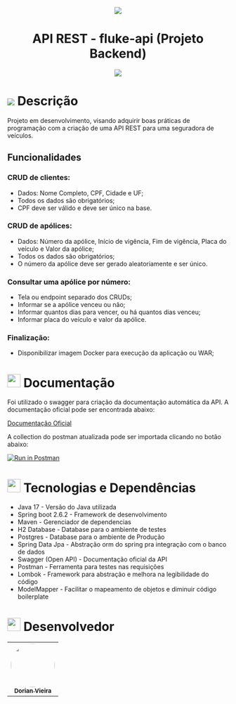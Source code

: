 
<p align="center">
  <img src="https://user-images.githubusercontent.com/59287246/154776706-a039c8a2-1e92-4f15-aed8-850657042dfa.png"/>
</p>
<h1 align="center">
 API REST - fluke-api (Projeto Backend) 
</h1>


<p align="center">
<img src="http://img.shields.io/static/v1?label=STATUS&message=DESENVOLVIMENTO&color=GREEN&style=for-the-badge"/>
</p>

<h1 id="objetivo">
	<img src="https://img.icons8.com/external-tal-revivo-color-tal-revivo/24/000000/external-readme-is-a-easy-to-build-a-developer-hub-that-adapts-to-the-user-logo-color-tal-revivo.png"/>
  Descrição
</h1>
Projeto em desenvolvimento, visando adquirir boas práticas de programação com a criação de uma API REST para uma seguradora de veículos.

## Funcionalidades

### CRUD de clientes:
- Dados: Nome Completo, CPF, Cidade e UF;
- Todos os dados são obrigatórios;
- CPF deve ser válido e deve ser único na base.

### CRUD de apólices:
- Dados: Número da apólice, Início de vigência, Fim de vigência, Placa do veículo e Valor da apólice;
- Todos os dados são obrigatórios;
- O número da apólice deve ser gerado aleatoriamente e ser único.

### Consultar uma apólice por número:
- Tela ou endpoint separado dos CRUDs;
- Informar se a apólice venceu ou não;
- Informar quantos dias para vencer, ou há quantos dias venceu;
- Informar placa do veículo e valor da apólice.

### Finalização:
- Disponibilizar imagem Docker para execução da aplicação ou WAR;

<h1 id="documentacao">
<img height="30" src="https://img.icons8.com/color/48/000000/documents.png"/>
  Documentação
</h1>

<p text-align="justify">Foi utilizado o swagger para criação da documentação automática da API. A documentação oficial pode ser encontrada abaixo:
</p>

<a href="">Documentação Oficial</a>

A collection do postman atualizada pode ser importada clicando no botão abaixo:

[![Run in Postman](https://run.pstmn.io/button.svg)]()

<h1 id="tecnologias-dependencias">
<img height="30" src="https://img.icons8.com/fluency/50/000000/administrative-tools.png"/>
	Tecnologias e Dependências
</h1>

<a name = "tech_stack"></a>

- Java 17 - Versão do Java utilizada
- Spring boot 2.6.2 - Framework de desenvolvimento
- Maven - Gerenciador de dependencias
- H2 Database - Database para o ambiente de testes
- Postgres - Database para o ambiente de Produção
- Spring Data Jpa - Abstração orm do spring pra integração com o banco de dados
- Swagger (Open API) - Documentação oficial da API
- Postman - Ferramenta para testes nas requisições
- Lombok - Framework para abstração e melhora na legibilidade do código
- ModelMapper - Facilitar o mapeamento de objetos e diminuir código boilerplate



<h1 id="desenvolvedor">
<img height="30" src="https://img.icons8.com/color/48/000000/devpost.png"/>
  Desenvolvedor
</h1>

<table align="center">
  <tr>
    <td align="center"><a href="https://github.com/oneyottabyte"><img style="border-radius: 50%;" src="https://avatars.githubusercontent.com/oneyottabyte" width="100px;" alt=""/><br /><sub><b>Dorian Vieira</b></sub></a><br /><a href="https://github.com/oneyottabyte" title="Dorian Vieira"></a></td>
  </tr>
</table>
